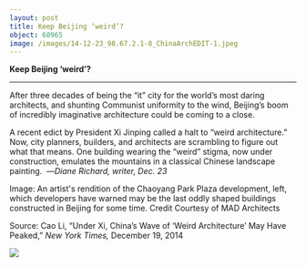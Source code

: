 ```yaml
---
layout: post
title: Keep Beijing ‘weird’?
object: 60965
image: /images/14-12-23_98.67.2.1-8_ChinaArchEDIT-1.jpeg
---
```

**Keep Beijing ‘weird’?**

****

After three decades of being the “it” city for the world’s most daring architects, and shunting Communist uniformity to the wind, Beijing’s boom of incredibly imaginative architecture could be coming to a close. 

A recent edict by President Xi Jinping called a halt to “weird architecture.” Now, city planners, builders, and architects are scrambling to figure out what that means. One building wearing the “weird” stigma, now under construction, emulates the mountains in a classical Chinese landscape painting.  —*Diane Richard, writer, Dec. 23*

Image: An artist's rendition of the Chaoyang Park Plaza development, left, which developers have warned may be the last oddly shaped buildings constructed in Beijing for some time. Credit Courtesy of MAD Architects

Source: Cao Li, “Under Xi, China’s Wave of ‘Weird Architecture’ May Have Peaked,” *New York Times,* December 19, 2014

![]({{siteurl.base}}/images/14-12-23_98.67.2.1-8_ChinaArchEDIT-1.jpeg)
